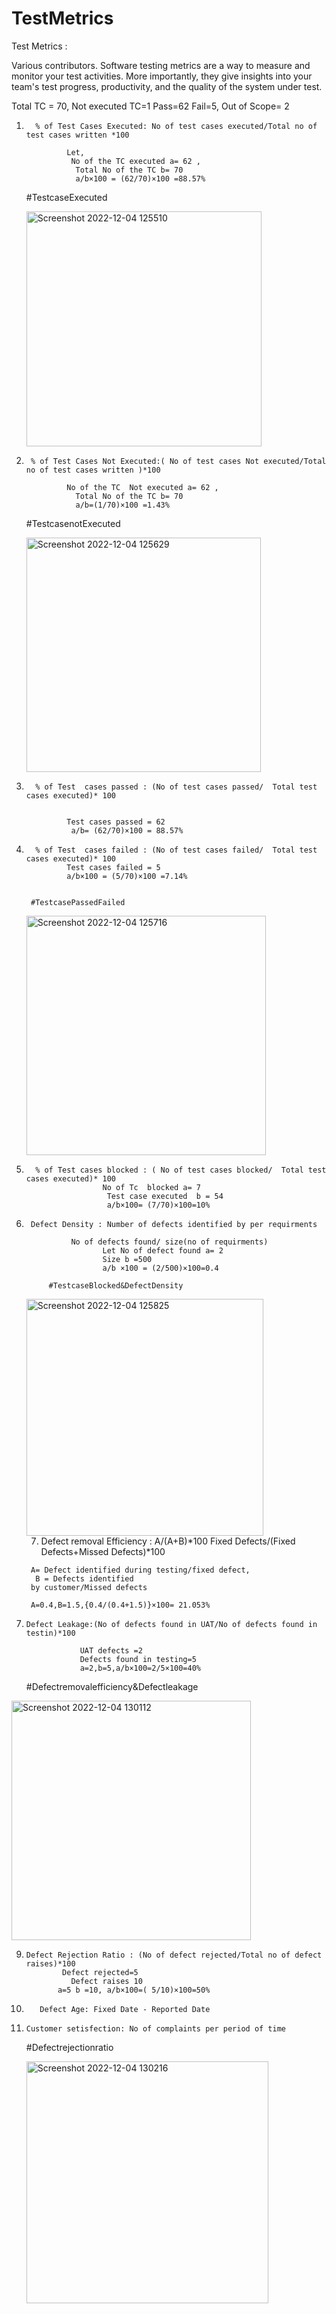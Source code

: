 # TestMetrics
Test Metrics :


Various contributors. Software testing metrics are a way to measure and monitor your test activities. More importantly, they give insights into your team's test progress, productivity, and the quality of the system under test.


Total TC = 70, Not executed TC=1
Pass=62
Fail=5, Out of Scope= 2

1.       % of Test Cases Executed: No of test cases executed/Total no of test cases written *100

                Let,
                 No of the TC executed a= 62 ,
                  Total No of the TC b= 70
                  a/b×100 = (62/70)×100 =88.57%
                  
    #TestcaseExecuted
    
    <img width="376" alt="Screenshot 2022-12-04 125510" src="https://user-images.githubusercontent.com/32101980/205480444-bda6a42d-dfa4-4e3f-9a01-46d4fabfb8ab.png">





2.      % of Test Cases Not Executed:( No of test cases Not executed/Total no of test cases written )*100
               
                No of the TC  Not executed a= 62 ,
                  Total No of the TC b= 70
                  a/b=(1/70)×100 =1.43%
                  
      #TestcasenotExecuted
      
      <img width="375" alt="Screenshot 2022-12-04 125629" src="https://user-images.githubusercontent.com/32101980/205480477-a5f6bbc9-3735-4a53-baa7-18ec24efca0f.png">


3.       % of Test  cases passed : (No of test cases passed/  Total test cases executed)* 100
              
              
                Test cases passed = 62
                 a/b= (62/70)×100 = 88.57%
        


4.       % of Test  cases failed : (No of test cases failed/  Total test cases executed)* 100
                Test cases failed = 5
                a/b×100 = (5/70)×100 =7.14%
                
                
        #TestcasePassedFailed
        
      <img width="383" alt="Screenshot 2022-12-04 125716" src="https://user-images.githubusercontent.com/32101980/205480548-386b04c1-304f-454b-9886-f042d1bb6877.png">

        
       

                
5.       % of Test cases blocked : ( No of test cases blocked/  Total test cases executed)* 100
                        No of Tc  blocked a= 7
                         Test case executed  b = 54
                         a/b×100= (7/70)×100=10%

6.      Defect Density : Number of defects identified by per requirments

                 No of defects found/ size(no of requirments)
                        Let No of defect found a= 2 
                        Size b =500
                        a/b ×100 = (2/500)×100=0.4
                        
            #TestcaseBlocked&DefectDensity
         
         
     <img width="379" alt="Screenshot 2022-12-04 125825" src="https://user-images.githubusercontent.com/32101980/205480672-2a99d6f3-39ba-4daf-b3d7-1c8a88157647.png">

    

     7.   Defect removal Efficiency :
        A/(A+B)*100
        Fixed Defects/(Fixed Defects+Missed Defects)*100

        A= Defect identified during testing/fixed defect,
         B = Defects identified
        by customer/Missed defects

        A=0.4,B=1.5,{0.4/(0.4+1.5)}×100= 21.053%

8.     Defect Leakage:(No of defects found in UAT/No of defects found in testin)*100
       
                   UAT defects =2
                   Defects found in testing=5
                   a=2,b=5,a/b×100=2/5×100=40%
         
     #Defectremovalefficiency&Defectleakage
 <img width="383" alt="Screenshot 2022-12-04 130112" src="https://user-images.githubusercontent.com/32101980/205480737-1808023e-fca3-45e7-b6b2-cf14f60059f8.png">


9.     Defect Rejection Ratio : (No of defect rejected/Total no of defect raises)*100
               Defect rejected=5
                 Defect raises 10
              a=5 b =10, a/b×100=( 5/10)×100=50%
10.        Defect Age: Fixed Date - Reported Date

11.     Customer setisfection: No of complaints per period of time

    #Defectrejectionratio
    
    <img width="387" alt="Screenshot 2022-12-04 130216" src="https://user-images.githubusercontent.com/32101980/205480880-a1060cea-217b-4d06-89a6-015e2730959f.png">
